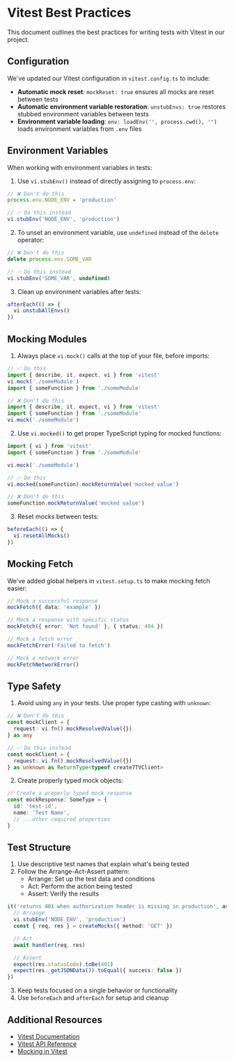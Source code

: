 # Vitest Best Practices

This document outlines the best practices for writing tests with Vitest in our project.

## Configuration

We've updated our Vitest configuration in `vitest.config.ts` to include:

- **Automatic mock reset**: `mockReset: true` ensures all mocks are reset between tests
- **Automatic environment variable restoration**: `unstubEnvs: true` restores stubbed environment variables between tests
- **Environment variable loading**: `env: loadEnv('', process.cwd(), '')` loads environment variables from `.env` files

## Environment Variables

When working with environment variables in tests:

1. Use `vi.stubEnv()` instead of directly assigning to `process.env`:

```typescript
// ❌ Don't do this
process.env.NODE_ENV = 'production'

// ✅ Do this instead
vi.stubEnv('NODE_ENV', 'production')
```

2. To unset an environment variable, use `undefined` instead of the `delete` operator:

```typescript
// ❌ Don't do this
delete process.env.SOME_VAR

// ✅ Do this instead
vi.stubEnv('SOME_VAR', undefined)
```

3. Clean up environment variables after tests:

```typescript
afterEach(() => {
  vi.unstubAllEnvs()
})
```

## Mocking Modules

1. Always place `vi.mock()` calls at the top of your file, before imports:

```typescript
// ✅ Do this
import { describe, it, expect, vi } from 'vitest'
vi.mock('./someModule')
import { someFunction } from './someModule'

// ❌ Don't do this
import { describe, it, expect, vi } from 'vitest'
import { someFunction } from './someModule'
vi.mock('./someModule')
```

2. Use `vi.mocked()` to get proper TypeScript typing for mocked functions:

```typescript
import { vi } from 'vitest'
import { someFunction } from './someModule'

vi.mock('./someModule')

// ✅ Do this
vi.mocked(someFunction).mockReturnValue('mocked value')

// ❌ Don't do this
someFunction.mockReturnValue('mocked value')
```

3. Reset mocks between tests:

```typescript
beforeEach(() => {
  vi.resetAllMocks()
})
```

## Mocking Fetch

We've added global helpers in `vitest.setup.ts` to make mocking fetch easier:

```typescript
// Mock a successful response
mockFetch({ data: 'example' })

// Mock a response with specific status
mockFetch({ error: 'Not found' }, { status: 404 })

// Mock a fetch error
mockFetchError('Failed to fetch')

// Mock a network error
mockFetchNetworkError()
```

## Type Safety

1. Avoid using `any` in your tests. Use proper type casting with `unknown`:

```typescript
// ❌ Don't do this
const mockClient = {
  request: vi.fn().mockResolvedValue({})
} as any

// ✅ Do this instead
const mockClient = {
  request: vi.fn().mockResolvedValue({})
} as unknown as ReturnType<typeof create7TVClient>
```

2. Create properly typed mock objects:

```typescript
// Create a properly typed mock response
const mockResponse: SomeType = {
  id: 'test-id',
  name: 'Test Name',
  // ...other required properties
}
```

## Test Structure

1. Use descriptive test names that explain what's being tested
2. Follow the Arrange-Act-Assert pattern:
   - Arrange: Set up the test data and conditions
   - Act: Perform the action being tested
   - Assert: Verify the results

```typescript
it('returns 401 when authorization header is missing in production', async () => {
  // Arrange
  vi.stubEnv('NODE_ENV', 'production')
  const { req, res } = createMocks({ method: 'GET' })

  // Act
  await handler(req, res)

  // Assert
  expect(res.statusCode).toBe(401)
  expect(res._getJSONData()).toEqual({ success: false })
})
```

3. Keep tests focused on a single behavior or functionality
4. Use `beforeEach` and `afterEach` for setup and cleanup

## Additional Resources

- [Vitest Documentation](https://vitest.dev/guide/)
- [Vitest API Reference](https://vitest.dev/api/)
- [Mocking in Vitest](https://vitest.dev/guide/mocking.html)
